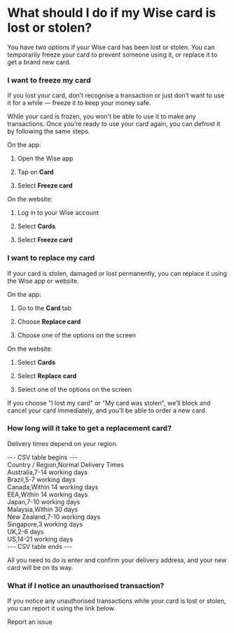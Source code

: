 # What should I do if my Wise card is lost or stolen?

You have two options if your Wise card has been lost or stolen. You can temporarily freeze your card to prevent someone using it, or replace it to get a brand new card. 

### I want to freeze my card

If you lost your card, don’t recognise a transaction or just don’t want to use it for a while — freeze it to keep your money safe.

While your card is frozen, you won’t be able to use it to make any transactions. Once you’re ready to use your card again, you can defrost it by following the same steps. 

On the app:

  1. Open the Wise app

  2. Tap on **Card**

  3. Select **Freeze card**




On the website:

  1. Log in to your Wise account

  2. Select **Cards**

  3. Select **Freeze card**




### I want to replace my card 

If your card is stolen, damaged or lost permanently, you can replace it using the Wise app or website.

On the app:

  1. Go to the **Card** tab

  2. Choose **Replace card**

  3. Choose one of the options on the screen




On the website:

  1. Select **Cards**

  2. Select **Replace card**

  3. Select one of the options on the screen




If you choose "I lost my card" or "My card was stolen", we’ll block and cancel your card immediately, and you’ll be able to order a new card. 

### How long will it take to get a replacement card?

Delivery times depend on your region.


--- CSV table begins ---  
Country / Region,Normal Delivery Times  
Australia,7-14 working days  
Brazil,5-7 working days  
Canada,Within 14 working days  
EEA,Within 14 working days  
Japan,7-10 working days  
Malaysia,Within 30 days  
New Zealand,7-10 working days  
Singapore,3 working days  
UK,2-6 days  
US,14-21 working days  
--- CSV table ends ---  


All you need to do is enter and confirm your delivery address, and your new card will be on its way.

### What if I notice an unauthorised transaction?

If you notice any unauthorised transactions while your card is lost or stolen, you can report it using the link below. 

Report an issue